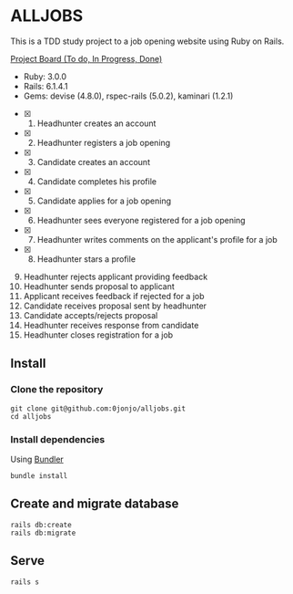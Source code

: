 # ALLJOBS

This is a TDD study project to a job opening website using Ruby on Rails.

[Project Board (To do, In Progress, Done)](https://github.com/0jonjo/alljobs/projects/1)

* Ruby: 3.0.0
* Rails: 6.1.4.1 
* Gems: devise (4.8.0), rspec-rails (5.0.2), kaminari (1.2.1)  

- [x] 1. Headhunter creates an account 
- [x] 2. Headhunter registers a job opening 
- [x] 3. Candidate creates an account
- [x] 4. Candidate completes his profile
- [x] 5. Candidate applies for a job opening 
- [x] 6. Headhunter sees everyone registered for a job opening
- [x] 7. Headhunter writes comments on the applicant's profile for a job 
- [x] 8. Headhunter stars a profile
9. Headhunter rejects applicant providing feedback
10. Headhunter sends proposal to applicant
11. Applicant receives feedback if rejected for a job
12. Candidate receives proposal sent by headhunter
13. Candidate accepts/rejects proposal
14. Headhunter receives response from candidate
15. Headhunter closes registration for a job 

## Install

### Clone the repository

```shell
git clone git@github.com:0jonjo/alljobs.git
cd alljobs
```

### Install dependencies

Using [Bundler](https://github.com/bundler/bundler)

```shell
bundle install
```

## Create and migrate database

```shell
rails db:create 
rails db:migrate
```

## Serve

```shell
rails s
```
